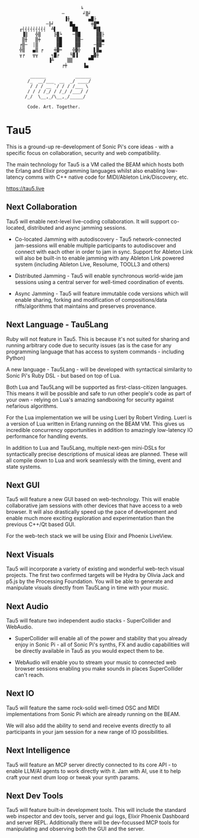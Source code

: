 
                                ╘
                         ─       ╛▒╛
                          ▐╫       ▄█├
                   ─╟╛      █▄      ╪▓▀
         ╓┤┤┤┤┤┤┤┤┤  ╩▌      ██      ▀▓▌
          ▐▒   ╬▒     ╟▓╘    ─▓█      ▓▓├
          ▒╫   ▒╪      ▓█     ▓▓─     ▓▓▄
         ╒▒─  │▒       ▓█     ▓▓     ─▓▓─
         ╬▒   ▄▒ ╒    ╪▓═    ╬▓╬     ▌▓▄
         ╥╒   ╦╥     ╕█╒    ╙▓▐     ▄▓╫
                    ▐╩     ▒▒      ▀▀
                         ╒╪      ▐▄

             ______           ______
            /_  __/___  __  _/ ____/
             / / / __ `/ / / /___ \
            / / / /_/ / /_/ /___/ /
           /_/  \__,_/\__,_/_____/

            Code. Art. Together.


# Tau5

This is a ground-up re-development of Sonic Pi's core ideas - with a specific focus on collaboration, security and web compatibility.

The main technology for Tau5 is a VM called the BEAM which hosts both the Erlang and Elixir programming languages whilst also enabling low-latency comms with C++ native code for MIDI/Ableton Link/Discovery, etc.

https://tau5.live

## Next Collaboration

Tau5 will enable next-level live-coding collaboration. It will support co-located, distributed and async jamming sessions.

* Co-located Jamming with autodiscovery - Tau5 network-connected jam-sessions will enable multiple participants to autodiscover and connect with each other in order to jam in sync. Support for Ableton Link will also be built-in to enable jamming with any Ableton Link powered system (including Ableton Live, Resolume, TOOLL3 and others)

* Distributed Jamming - Tau5 will enable synchronous world-wide jam sessions using a central server for well-timed coordination of events.

* Async Jamming - Tau5 will feature immutable code versions which will enable sharing, forking and modification of compositions/data riffs/algorithms that maintains and preserves provenance.

## Next Language - Tau5Lang

Ruby will not feature in Tau5. This is because it's not suited for sharing and running arbitrary code due to security issues (as is the case for any programming language that has access to system commands - including Python)

A new language - Tau5Lang - will be developed with syntactical similarity to Sonic Pi's Ruby DSL - but based on top of Lua.

Both Lua and Tau5Lang will be supported as first-class-citizen languages. This means it will be possible and safe to run other people's code as part of your own - relying on Lua's amazing sandboxing for security against nefarious algorithms.

For the Lua implementation we will be using Luerl by Robert Virding. Luerl is a version of Lua written in Erlang running on the BEAM VM. This gives us incredible concurrency opportunities in addition to amazingly low-latency IO performance for handling events.

In addition to Lua and Tau5Lang, multiple next-gen mini-DSLs for syntactically precise descriptions of musical ideas are planned. These will all compile down to Lua and work seamlessly with the timing, event and state systems.

## Next GUI

Tau5 will feature a new GUI based on web-technology. This will enable collaborative jam sessions with other devices that have access to a web browser. It will also drastically speed up the pace of development and enable much more exciting exploration and experimentation than the previous C++/Qt based GUI.

For the web-tech stack we will be using Elixir and Phoenix LiveView.

## Next Visuals

Tau5 will incorporate a variety of existing and wonderful web-tech visual projects. The first two confirmed targets will be Hydra by Olivia Jack and p5.js by the Processing Foundation. You will be able to generate and manipulate visuals directly from Tau5Lang in time with your music.

## Next Audio

Tau5 will feature two independent audio stacks - SuperCollider and WebAudio.

* SuperCollider will enable all of the power and stability that you already enjoy in Sonic Pi - all of Sonic Pi's synths, FX and audio capabilities will be directly available in Tau5 as you would expect them to be.

* WebAudio will enable you to stream your music to connected web browser sessions enabling you make sounds in places SuperCollider can't reach.

## Next IO

Tau5 will feature the same rock-solid well-timed OSC and MIDI implementations from Sonic Pi which are already running on the BEAM.

We will also add the ability to send and receive events directly to all participants in your jam session for a new range of IO possibilities.

## Next Intelligence

Tau5 will feature an MCP server directly connected to its core API - to enable LLM/AI agents to work directly with it. Jam with AI, use it to help craft your next drum loop or tweak your synth params.

## Next Dev Tools

Tau5 will feature built-in development tools. This will include the standard web inspector and dev tools, server and gui logs, Elixir Phoenix Dashboard and server REPL. Additionally there will be dev-focussed MCP tools for manipulating and observing both the GUI and the server.
